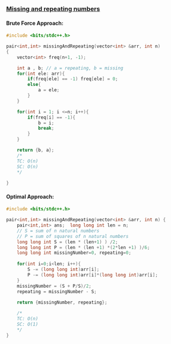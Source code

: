 ### [Missing and repeating numbers](https://www.codingninjas.com/codestudio/problems/missing-and-repeating-numbers_8230733?challengeSlug=striver-sde-challenge&leftPanelTab=0)

#### Brute Force Approach:
```cpp
#include <bits/stdc++.h>

pair<int,int> missingAndRepeating(vector<int> &arr, int n)
{
	vector<int> freq(n+1, -1);

	int a , b; // a = repeating, b = missing
	for(int ele: arr){
		if(freq[ele] == -1) freq[ele] = 0;
		else{
			a = ele;
		}
	}

	for(int i = 1; i <=n; i++){
		if(freq[i] == -1){
			b = i;
			break;
		}
	}

	return {b, a};
	/*
	TC: O(n)
	SC: O(n)
	*/
	
}
```

#### Optimal Approach:

```cpp
#include <bits/stdc++.h>

pair<int,int> missingAndRepeating(vector<int> &arr, int n) {  
	pair<int,int> ans;  long long int len = n;
	// S = sum of n natural numbers
	// P = sum of squares of n natural numbers
	long long int S = (len * (len+1) ) /2;    
	long long int P = (len * (len +1) *(2*len +1) )/6;    
	long long int missingNumber=0, repeating=0;         
	
	for(int i=0;i<len; i++){       
		S -= (long long int)arr[i];       
		P -= (long long int)arr[i]*(long long int)arr[i];    
	}       
	missingNumber = (S + P/S)/2;
	repeating = missingNumber - S;
 
	return {missingNumber, repeating};

	/*
	TC: O(n)
	SC: O(1)
	*/
}  

```